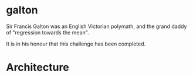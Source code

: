 # galton

Sir Francis Galton was an English Victorian polymath, and the grand daddy of "regression towards the mean".

It is in his honour that this challenge has been completed.


# Architecture